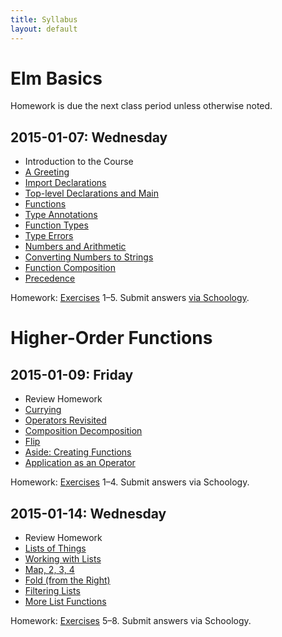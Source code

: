 ```yaml
---
title: Syllabus
layout: default
---
```


# Elm Basics

Homework is due the next class period unless otherwise noted.

## 2015-01-07: Wednesday

- Introduction to the Course
- [A Greeting](https://ca-elm.github.io/book/#elm-basics-a-greeting)
- [Import Declarations](https://ca-elm.github.io/book/#elm-basics-import-declarations)
- [Top-level Declarations and Main](https://ca-elm.github.io/book/#elm-basics-top-level-declarations-and-main)
- [Functions](https://ca-elm.github.io/book/#elm-basics-functions)
- [Type Annotations](https://ca-elm.github.io/book/#elm-basics-type-annotations)
- [Function Types](https://ca-elm.github.io/book/#elm-basics-function-types)
- [Type Errors](https://ca-elm.github.io/book/#elm-basics-type-errors)
- [Numbers and Arithmetic](https://ca-elm.github.io/book/#elm-basics-numbers-and-arithmetic)
- [Converting Numbers to Strings](https://ca-elm.github.io/book/#elm-basics-converting-numbers-to-strings)
- [Function Composition](https://ca-elm.github.io/book/#elm-basics-function-composition)
- [Precedence](https://ca-elm.github.io/book/#elm-basics-precedence)

Homework: [Exercises](https://ca-elm.github.io/book/#elm-basics-exercises) 1–5. Submit answers <a href="https://www.schoology.com/assignment/217256152/info" target="_top">via Schoology</a>.

# Higher-Order Functions

## 2015-01-09: Friday

- Review Homework
- [Currying](https://ca-elm.github.io/book/#higher-order-functions-currying)
- [Operators Revisited](https://ca-elm.github.io/book/#higher-order-functions-operators-revisited)
- [Composition Decomposition](https://ca-elm.github.io/book/#higher-order-functions-composition-decomposition)
- [Flip](https://ca-elm.github.io/book/#higher-order-functions-flip)
- [Aside: Creating Functions](https://ca-elm.github.io/book/#higher-order-functions-aside-creating-functions)
- [Application as an Operator](https://ca-elm.github.io/book/#higher-order-functions-application-as-an-operator)

Homework: [Exercises](https://ca-elm.github.io/book/#higher-order-functions-exercises) 1–4. Submit answers via Schoology.

## 2015-01-14: Wednesday

- Review Homework
- [Lists of Things](https://ca-elm.github.io/book/#higher-order-functions-lists-of-things)
- [Working with Lists](https://ca-elm.github.io/book/#higher-order-functions-working-with-lists)
- [Map, 2, 3, 4](https://ca-elm.github.io/book/#higher-order-functions-map-2-3-4)
- [Fold (from the Right)](https://ca-elm.github.io/book/#higher-order-functions-fold-from-the-right-)
- [Filtering Lists](https://ca-elm.github.io/book/#higher-order-functions-filtering-lists)
- [More List Functions](https://ca-elm.github.io/book/#higher-order-functions-more-list-functions)

Homework: [Exercises](https://ca-elm.github.io/book/#higher-order-functions-exercises) 5–8. Submit answers via Schoology.

<div class="container"><p class="progress"></p></div>
